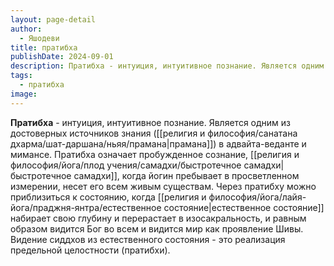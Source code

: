 ```yaml
---
layout: page-detail
author:
  - Яшодеви
title: пратибха
publishDate: 2024-09-01
description: Пратибха - интуиция, интуитивное познание. Является одним из достоверных источников знания (прамана) в адвайта-веданте и мимансе.
tags:
  - пратибха
image:
---
```

**Пратибха** - интуиция, интуитивное познание. Является одним из достоверных источников знания ([[религия и философия/санатана дхарма/шат-даршана/ньяя/прамана|прамана]]) в адвайта-веданте и мимансе. Пратибха означает пробужденное сознание, [[религия и философия/йога/плод учения/самадхи/быстротечное самадхи|быстротечное самадхи]], когда йогин пребывает в просветленном измерении, несет его всем живым существам. Через пратибху можно приблизиться к состоянию, когда [[религия и философия/йога/лайя-йога/праджня-янтра/естественное состояние|естественное состояние]] набирает свою глубину и перерастает в изосакральность, и равным образом видится Бог во всем и видится мир как проявление Шивы. Видение сиддхов из естественного состояния - это реализация предельной целостности (пратибхи).

